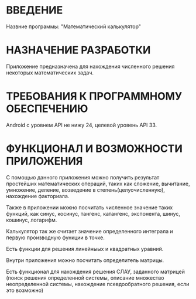 # ВВЕДЕНИЕ

Назвние программы: "Математический калькулятор"

# НАЗНАЧЕНИЕ РАЗРАБОТКИ

Приложение предназначена для нахождения численного решения некоторых математических задач.

# ТРЕБОВАНИЯ К ПРОГРАММНОМУ ОБЕСПЕЧЕНИЮ

Android с уровнем API не нижу 24, целевой уровень API 33.

# ФУНКЦИОНАЛ И ВОЗМОЖНОСТИ ПРИЛОЖЕНИЯ

С помощью данного приложения можно получить результат простейших математических операций, таких как сложение, вычитание, умножение, деление, возведение в степень(целуочисленную), нахождение факториала. 

Также в приложении можно посчитать численное значение таких функций, как синус, косинус, тангенс, катангенс, экспонента, шинус, кошинус, логарифм. 

Калькулятор так же считает значение определенного интеграла и первую производную функции в точке. 

Есть функции для решения линейныых и квадратных уравний. 

Внутри приложения можно посчитать определитель матрицы.

Есть функционал для нахождения решения СЛАУ, заданного матрицей (поиск решения определенной системы, описание множество неопределенной системы, нахождение псевдообратного решения, если это возможно)

# 
